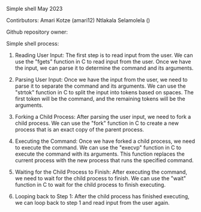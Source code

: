 Simple shell
May 2023

Contirbutors:
	Amari Kotze (amari12)
	Ntlakala Selamolela ()

Github repository owner:
	
Simple shell process:
1. Reading User Input:
The first step is to read input from the user. We can use the "fgets" function in C to read input from the user. Once we have the input, we can parse it to determine the command and its arguments.

2. Parsing User Input:
Once we have the input from the user, we need to parse it to separate the command and its arguments. We can use the "strtok" function in C to split the input into tokens based on spaces. The first token will be the command, and the remaining tokens will be the arguments.

3. Forking a Child Process:
After parsing the user input, we need to fork a child process. We can use the "fork" function in C to create a new process that is an exact copy of the parent process.

4. Executing the Command:
Once we have forked a child process, we need to execute the command. We can use the "execvp" function in C to execute the command with its arguments. This function replaces the current process with the new process that runs the specified command.

5. Waiting for the Child Process to Finish:
After executing the command, we need to wait for the child process to finish. We can use the "wait" function in C to wait for the child process to finish executing.

6. Looping back to Step 1:
After the child process has finished executing, we can loop back to step 1 and read input from the user again.


